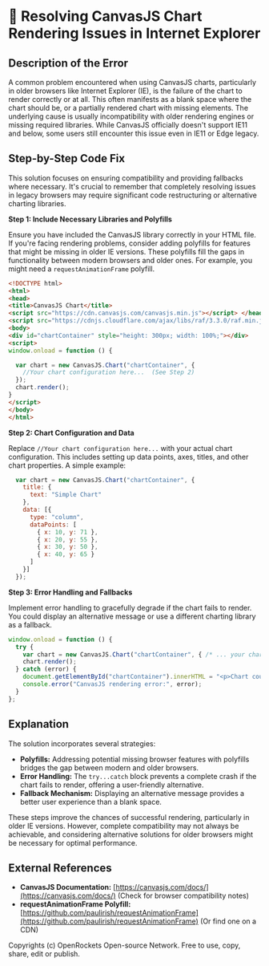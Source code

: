 # 🐞 Resolving CanvasJS Chart Rendering Issues in Internet Explorer


## Description of the Error

A common problem encountered when using CanvasJS charts, particularly in older browsers like Internet Explorer (IE), is the failure of the chart to render correctly or at all. This often manifests as a blank space where the chart should be, or a partially rendered chart with missing elements. The underlying cause is usually incompatibility with older rendering engines or missing required libraries.  While CanvasJS officially doesn't support IE11 and below, some users still encounter this issue even in IE11 or Edge legacy.

## Step-by-Step Code Fix

This solution focuses on ensuring compatibility and providing fallbacks where necessary. It's crucial to remember that completely resolving issues in legacy browsers may require significant code restructuring or alternative charting libraries.

**Step 1: Include Necessary Libraries and Polyfills**

Ensure you have included the CanvasJS library correctly in your HTML file.  If you're facing rendering problems, consider adding polyfills for features that might be missing in older IE versions.  These polyfills fill the gaps in functionality between modern browsers and older ones.  For example, you might need a `requestAnimationFrame` polyfill.

```html
<!DOCTYPE html>
<html>
<head>
<title>CanvasJS Chart</title>
<script src="https://cdn.canvasjs.com/canvasjs.min.js"></script> </head> <!--CanvasJS library-->
<script src="https://cdnjs.cloudflare.com/ajax/libs/raf/3.3.0/raf.min.js"></script> </head> <!--requestAnimationFrame polyfill-->
<body>
<div id="chartContainer" style="height: 300px; width: 100%;"></div>
<script>
window.onload = function () {

  var chart = new CanvasJS.Chart("chartContainer", {
    //Your chart configuration here...  (See Step 2)
  });
  chart.render();
}
</script>
</body>
</html>
```

**Step 2:  Chart Configuration and Data**

Replace `//Your chart configuration here...` with your actual chart configuration. This includes setting up data points, axes, titles, and other chart properties.  A simple example:

```javascript
  var chart = new CanvasJS.Chart("chartContainer", {
    title: {
      text: "Simple Chart"
    },
    data: [{
      type: "column",
      dataPoints: [
        { x: 10, y: 71 },
        { x: 20, y: 55 },
        { x: 30, y: 50 },
        { x: 40, y: 65 }
      ]
    }]
  });
```


**Step 3:  Error Handling and Fallbacks**

Implement error handling to gracefully degrade if the chart fails to render.  You could display an alternative message or use a different charting library as a fallback.

```javascript
window.onload = function () {
  try {
    var chart = new CanvasJS.Chart("chartContainer", { /* ... your chart config ... */ });
    chart.render();
  } catch (error) {
    document.getElementById("chartContainer").innerHTML = "<p>Chart could not be rendered. Please try a different browser.</p>";
    console.error("CanvasJS rendering error:", error);
  }
};

```

## Explanation

The solution incorporates several strategies:

* **Polyfills:** Addressing potential missing browser features with polyfills bridges the gap between modern and older browsers.
* **Error Handling:** The `try...catch` block prevents a complete crash if the chart fails to render, offering a user-friendly alternative.
* **Fallback Mechanism:** Displaying an alternative message provides a better user experience than a blank space.

These steps improve the chances of successful rendering, particularly in older IE versions. However, complete compatibility may not always be achievable, and considering alternative solutions for older browsers might be necessary for optimal performance.

## External References

* **CanvasJS Documentation:** [https://canvasjs.com/docs/](https://canvasjs.com/docs/)  (Check for browser compatibility notes)
* **requestAnimationFrame Polyfill:** [https://github.com/paulirish/requestAnimationFrame](https://github.com/paulirish/requestAnimationFrame) (Or find one on a CDN)


Copyrights (c) OpenRockets Open-source Network. Free to use, copy, share, edit or publish.

